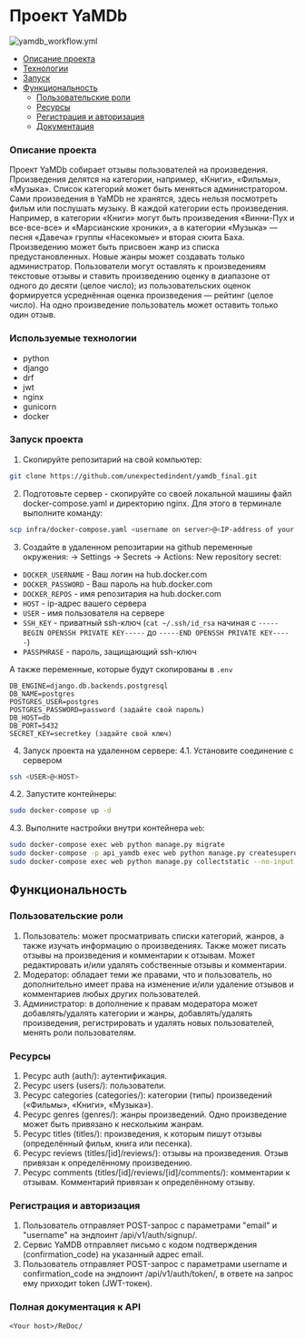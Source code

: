 # Проект YaMDb
![yamdb_workflow.yml](https://github.com/unexpectedindent/yamdb_final/actions/workflows/yamdb_workflow/badge.svg)

* [Описание проекта](#Описание-проекта)
* [Технологии](#Используемые-технологии)
* [Запуск](#Запуск-проекта)
* [Функциональность](#Функциональность)
  * [Пользовательские роли](#Пользовательские-роли)
  * [Ресурсы](#Ресурсы)
  * [Регистрация и авторизация](#Регистрация-и-авторизация)
  * [Документация](Полная-документация-к-API)


### Описание проекта

Проект YaMDb собирает отзывы пользователей на произведения. Произведения делятся на категории, например, «Книги», «Фильмы», «Музыка». Список категорий может быть меняться администратором.
Сами произведения в YaMDb не хранятся, здесь нельзя посмотреть фильм или послушать музыку.
В каждой категории есть произведения. Например, в категории «Книги» могут быть произведения «Винни-Пух и все-все-все» и «Марсианские хроники», а в категории «Музыка» — песня «Давеча» группы «Насекомые» и вторая сюита Баха.
Произведению может быть присвоен жанр из списка предустановленных. Новые жанры может создавать только администратор.
Пользователи могут оставлять к произведениям текстовые отзывы и ставить произведению оценку в диапазоне от одного до десяти (целое число); из пользовательских оценок формируется усреднённая оценка произведения — рейтинг (целое число). На одно произведение пользователь может оставить только один отзыв.


### Используемые технологии

* python
* django
* drf
* jwt
* nginx
* gunicorn
* docker

### Запуск проекта

1. Скопируйте репозитарий на свой компьютер:
```bash
git clone https://github.com/unexpectedindent/yamdb_final.git
```
2. Подготовьте сервер - скопируйте со своей локальной машины файл docker-compose.yaml и директорию nginx. Для этого в терминале выполните команду:
```bash
scp infra/docker-compose.yaml <username on server>@<IP-address of your server>:/<directory on the server> && scp -r infra/nginx <username on server>@<IP-address of your server>:/<directory on the server>
```
3. Создайте в удаленном репозитарии на github переменные окружения: <Your repository> -> Settings -> Secrets -> Actions: New repository secret:
* `DOCKER_USERNAME` - Ваш логин на hub.docker.com
* `DOCKER_PASSWORD` - Ваш пароль на hub.docker.com
* `DOCKER_REPOS` - имя репозитария на hub.docker.com
* `HOST` - ip-адрес вашего сервера
* `USER` - имя пользователя на сервере
* `SSH_KEY` - приватный ssh-ключ (`cat ~/.ssh/id_rsa` начиная с `-----BEGIN OPENSSH PRIVATE KEY-----` до `-----END OPENSSH PRIVATE KEY-----`)
* `PASSPHRASE` - пароль, защищающий ssh-ключ

А также переменные, которые будут скопированы в `.env`
```
DB_ENGINE=django.db.backends.postgresql
DB_NAME=postgres
POSTGRES_USER=postgres
POSTGRES_PASSWORD=password (задайте свой пароль)
DB_HOST=db
DB_PORT=5432
SECRET_KEY=secretkey (задайте свой ключ)
```

4. Запуск проекта на удаленном сервере:
4.1. Установите соединение с сервером
```bash
ssh <USER>@<HOST>
```
4.2. Запустите контейнеры:
```bash
sudo docker-compose up -d
```
4.3. Выполните настройки внутри контейнера `web`:
```bash
sudo docker-compose exec web python manage.py migrate
sudo docker-compose -p api_yamdb exec web python manage.py createsuperuser
sudo docker-compose exec web python manage.py collectstatic --no-input
```

## Функциональность

### Пользовательские роли

1. Пользователь: может просматривать списки категорий, жанров, а также изучать информацию о произведениях. Также может писать отзывы на произведения и комментарии к отзывам. Может редактировать и/или удалять собственные отзывы и комментарии.
2. Модератор: обладает теми же правами, что и пользователь, но дополнительно имеет права на изменение и/или удаление отзывов и комментариев любых других пользователей.
3. Администратор: в дополнение к правам модератора может добавлять/удалять категории и жанры, добавлять/удалять произведения, регистрировать и удалять новых пользователей, менять роли пользователям.


### Ресурсы

1. Ресурс auth (auth/): аутентификация.
2. Ресурс users (users/): пользователи.
3. Ресурс categories (categories/): категории (типы) произведений («Фильмы», «Книги», «Музыка»).
4. Ресурс genres (genres/): жанры произведений. Одно произведение может быть привязано к нескольким жанрам.
5. Ресурс titles (titles/): произведения, к которым пишут отзывы (определённый фильм, книга или песенка).
6. Ресурс reviews (titles/[id]/reviews/): отзывы на произведения. Отзыв привязан к определённому произведению.
7. Ресурс comments (titles/[id]/reviews/[id]/comments/): комментарии к отзывам. Комментарий привязан к определённому отзыву.


### Регистрация и авторизация

1. Пользователь отправляет POST-запрос с параметрами "email" и "username" на эндпоинт /api/v1/auth/signup/.
2. Сервис YaMDB отправляет письмо с кодом подтверждения (confirmation_code) на указанный адрес email.
3. Пользователь отправляет POST-запрос с параметрами username и confirmation_code на эндпоинт /api/v1/auth/token/, в ответе на запрос ему приходит token (JWT-токен).


### Полная документация к API

`<Your host>/ReDoc/`
